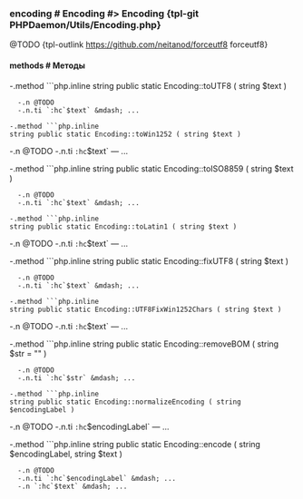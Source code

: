 ### encoding # Encoding #> Encoding {tpl-git PHPDaemon/Utils/Encoding.php}

@TODO {tpl-outlink https://github.com/neitanod/forceutf8 forceutf8}

#### methods # Методы

 -.method ```php.inline
 string public static Encoding::toUTF8 ( string $text )
 ```
   -.n @TODO
   -.n.ti `:hc`$text` &mdash; ...

 -.method ```php.inline
 string public static Encoding::toWin1252 ( string $text )
 ```
   -.n @TODO
   -.n.ti `:hc`$text` &mdash; ...

 -.method ```php.inline
 string public static Encoding::toISO8859 ( string $text )
 ```
   -.n @TODO
   -.n.ti `:hc`$text` &mdash; ...

 -.method ```php.inline
 string public static Encoding::toLatin1 ( string $text )
 ```
   -.n @TODO
   -.n.ti `:hc`$text` &mdash; ...

 -.method ```php.inline
 string public static Encoding::fixUTF8 ( string $text )
 ```
   -.n @TODO
   -.n.ti `:hc`$text` &mdash; ...

 -.method ```php.inline
 string public static Encoding::UTF8FixWin1252Chars ( string $text )
 ```
   -.n @TODO
   -.n.ti `:hc`$text` &mdash; ...

 -.method ```php.inline
 string public static Encoding::removeBOM ( string $str = "" )
 ```
   -.n @TODO
   -.n.ti `:hc`$str` &mdash; ...

 -.method ```php.inline
 string public static Encoding::normalizeEncoding ( string $encodingLabel )
 ```
   -.n @TODO
   -.n.ti `:hc`$encodingLabel` &mdash; ...

 -.method ```php.inline
 string public static Encoding::encode ( string $encodingLabel, string $text )
 ```
   -.n @TODO
   -.n.ti `:hc`$encodingLabel` &mdash; ...
   -.n `:hc`$text` &mdash; ...
